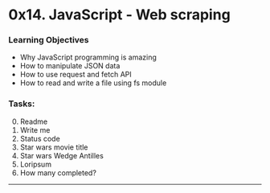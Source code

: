 # 0x14. JavaScript - Web scraping

### Learning Objectives
- Why JavaScript programming is amazing
- How to manipulate JSON data
- How to use request and fetch API
- How to read and write a file using fs module

### Tasks:
0. Readme
1. Write me
2. Status code
3. Star wars movie title
4. Star wars Wedge Antilles
5. Loripsum
6. How many completed?
---
